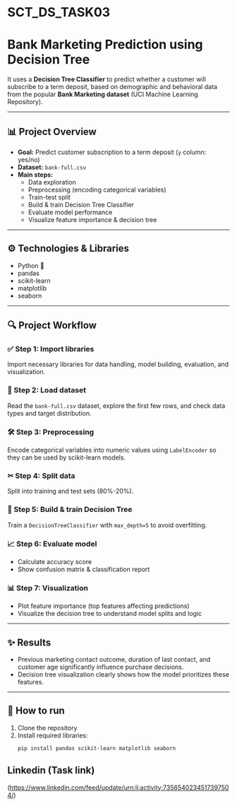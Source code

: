 # SCT_DS_TASK03

# Bank Marketing Prediction using Decision Tree

It uses a **Decision Tree Classifier** to predict whether a customer will subscribe to a term deposit, based on demographic and behavioral data from the popular **Bank Marketing dataset** (UCI Machine Learning Repository).

---

## 📊 **Project Overview**
- **Goal:** Predict customer subscription to a term deposit (`y` column: yes/no)
- **Dataset:** `bank-full.csv`  
- **Main steps:**
  - Data exploration
  - Preprocessing (encoding categorical variables)
  - Train-test split
  - Build & train Decision Tree Classifier
  - Evaluate model performance
  - Visualize feature importance & decision tree

---

## ⚙️ **Technologies & Libraries**
- Python 🐍
- pandas
- scikit-learn
- matplotlib
- seaborn

---

## 🔍 **Project Workflow**

### ✅ Step 1: Import libraries
Import necessary libraries for data handling, model building, evaluation, and visualization.

### 📂 Step 2: Load dataset
Read the `bank-full.csv` dataset, explore the first few rows, and check data types and target distribution.

### 🛠 Step 3: Preprocessing
Encode categorical variables into numeric values using `LabelEncoder` so they can be used by scikit-learn models.

### ✂ Step 4: Split data
Split into training and test sets (80%-20%).

### 🌳 Step 5: Build & train Decision Tree
Train a `DecisionTreeClassifier` with `max_depth=5` to avoid overfitting.

### 📈 Step 6: Evaluate model
- Calculate accuracy score
- Show confusion matrix & classification report

### 📊 Step 7: Visualization
- Plot feature importance (top features affecting predictions)
- Visualize the decision tree to understand model splits and logic

---

## ✨ **Results**
- Previous marketing contact outcome, duration of last contact, and customer age significantly influence purchase decisions.
- Decision tree visualization clearly shows how the model prioritizes these features.

---

## 📌 **How to run**
1. Clone the repository
2. Install required libraries:
   ```bash
   pip install pandas scikit-learn matplotlib seaborn

## Linkedin (Task link)
(https://www.linkedin.com/feed/update/urn:li:activity:7356540234517397504/)
   
